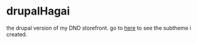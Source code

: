 # drupalHagai

the drupal version of my DND storefront. go to <a href ='https://github.com/Mekinere/drupalHagai/tree/main/web/themes/custom/hagai'>here</a>
to see the subtheme i created.
